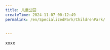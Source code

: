 ```yaml
---
title: 儿童公园
createTime: 2024-11-07 00:12:49
permalink: /en/SpecializedPark/ChildrenPark/


---
```


xxxx